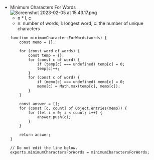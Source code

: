 -   Minimum Characters For Words
    ![Screenshot 2023-02-05 at 15.43.17.png](https://s3-us-west-2.amazonaws.com/secure.notion-static.com/031bc2e9-88b7-4acd-b991-f7ad085da8cd/Screenshot_2023-02-05_at_15.43.17.png)
    -   n \* l, c
    -   n: number of words, l: longest word, c: the number of unique characters
    ```tsx
    function minimumCharactersForWords(words) {
        const memo = {};

        for (const word of words) {
            const temp = {};
            for (const c of word) {
                if (temp[c] === undefined) temp[c] = 0;
                temp[c]++;
            }
            for (const c of word) {
                if (memo[c] === undefined) memo[c] = 0;
                memo[c] = Math.max(temp[c], memo[c]);
            }
        }

        const answer = [];
        for (const [c, count] of Object.entries(memo)) {
            for (let i = 0; i < count; i++) {
                answer.push(c);
            }
        }

        return answer;
    }

    // Do not edit the line below.
    exports.minimumCharactersForWords = minimumCharactersForWords;
    ```
